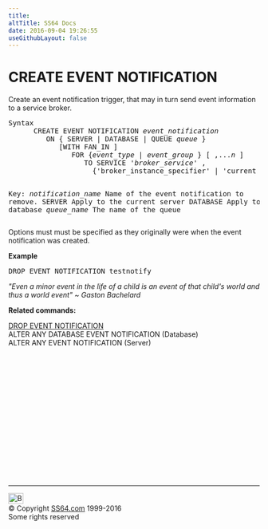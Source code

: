 ```yaml
---
title:
altTitle: SS64 Docs
date: 2016-09-04 19:26:55
useGithubLayout: false
---
```

<!-- #BeginLibraryItem "/Library/head_sql.lbi" --><!-- #EndLibraryItem --><h1> CREATE EVENT NOTIFICATION</h1>
<p>Create an event notification trigger,  that may in turn send event information to a service broker.</p>
<pre>Syntax
      CREATE EVENT NOTIFICATION <i>event_notification</i> 
         ON { SERVER | DATABASE | QUEUE <i>queue </i>}
            [WITH FAN_IN ]
               FOR {<i>event_type </i>| <i>event_group </i>} [ ,...<i>n </i>]
                  TO SERVICE '<i>broker_service</i>' ,
                    {'broker_instance_specifier' | 'current database' } [; ]
      

Key:
    <i>notification_name</i>  Name of the event notification to remove.
    SERVER             Apply to the current server
    DATABASE           Apply to the current database
    <i>queue_name</i>         The name of the queue</pre> 
<p>Options must must be specified as they originally were when the event notification was created.
  
</p>
<p><b>Example</b></p>
<pre>DROP EVENT NOTIFICATION testnotify</pre>
<p class="quote"><i>"Even a minor event in the life of a child is an event of that
  child's world and thus a world event" ~  Gaston Bachelard</i></p>
<p><b>Related commands:</b></p>
<p>  <a href="eventnotif_d.html">DROP EVENT NOTIFICATION</a><br>
  ALTER ANY DATABASE EVENT NOTIFICATION (Database) <br>
  ALTER ANY EVENT NOTIFICATION (Server)</p><!-- #BeginLibraryItem "/Library/foot_sql.lbi" --><p>
<!-- ss64-sql -->
<ins class="adsbygoogle" style="display:inline-block;width:300px;height:250px" data-ad-client="ca-pub-6140977852749469" data-ad-slot="6953563613"></ins>
<script>
(adsbygoogle = window.adsbygoogle || []).push({});
</script></p>
<hr>
<div id="bl" class="footer"><a href="eventnotif_c.html#"><img src="../images/top.png" width="30" height="22" alt="Back to the Top"></a></div>
<div id="br" class="footer, tagline">© Copyright <a href="http://ss64.com/">SS64.com</a> 1999-2016<br>
Some rights reserved</div><!-- #EndLibraryItem -->

